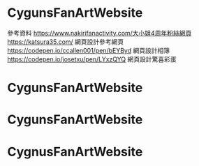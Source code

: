 # CygunsFanArtWebsite
參考資料
https://www.nakirifanactivity.com/大小姐4周年粉絲網頁
https://katsura35.com/ 網頁設計參考網頁
https://codepen.io/ccallen001/pen/bEYByd 網頁設計相簿
https://codepen.io/josetxu/pen/LYxzQYQ 網頁設計驚喜彩蛋

# CygunsFanArtWebsite
# CygunsFanArtWebsite
# CygnusFanArtWebsite
